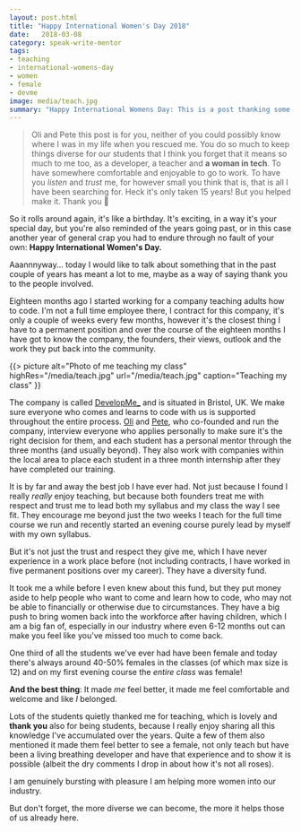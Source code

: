 ```yaml
---
layout: post.html
title: "Happy International Women's Day 2018"
date:   2018-03-08
category: speak-write-mentor
tags:
- teaching
- international-womens-day
- women
- female
- devme
image: media/teach.jpg
summary: "Happy International Womens Day: This is a post thanking some people for making me feel welcome as a woman"
---
```


> Oli and Pete this post is for you, neither of you could possibly know where I was in my life when you rescued me. You do so much to keep things diverse for our students that I think you forget that it means so much to me too, as a developer, a teacher and  **a woman in tech**. To have somewhere comfortable and enjoyable to go to work. To have you _listen_ and _trust_ me, for however small you think that is, that is all I have been searching for. Heck it's only taken 15 years! But you helped make it. Thank you 💚

So it rolls around again, it's like a birthday. It's exciting, in a way it's your special day, but you're also reminded of the years going past, or in this case another year of general crap you had to endure through no fault of your own: **Happy International Women's Day.**

Aaannnyway... today I would like to talk about something that in the past couple of years has meant a lot to me, maybe as a way of saying thank you to the people involved.

Eighteen months ago I started working for a company teaching adults how to code. I'm not a full time employee there, I contract for this company, it's only a couple of weeks every few months, however it's the closest thing I have to a permanent position and over the course of the eighteen months I have got to know the company, the founders, their views, outlook and the work they put back into the community.

{{> picture alt="Photo of me teaching my class" highRes="/media/teach.jpg" url="/media/teach.jpg" caption="Teaching my class" }}

The company is called [DevelopMe_](https://developme.training/) and is situated in Bristol, UK. We make sure everyone who comes and learns to code with us is supported throughout the entire process. [Oli](https://twitter.com/oliward) and [Pete](https://twitter.com/PeteNew46), who co-founded and run the company, interview everyone who applies personally to make sure it's the right decision for them, and each student has a personal mentor through the three months (and usually beyond). They also work with companies within the local area to place each student in a three month internship after they have completed our training.

It is by far and away the best job I have ever had. Not just because I found I really _really_ enjoy teaching, but because both founders treat me with respect and trust me to lead both my syllabus and my class the way I see fit. They encourage me beyond just the two weeks I teach for the full time course we run and recently started an evening course purely lead by myself with my own syllabus.

But it's not just the trust and respect they give me, which I have never experience in a work place before (not including contracts, I have worked in five permanent positions over my career). They have a diversity fund.

It took me a while before I even knew about this fund, but they put money aside to help people who want to come and learn how to code, who may not be able to financially or otherwise due to circumstances. They have a big push to bring women back into the workforce after having children, which I am a big fan of, especially in our industry where even 6-12 months out can make you feel like you've missed too much to come back.

One third of all the students we've ever had have been female and today there's always around 40-50% females in the classes (of which max size is 12) and on my first evening course the _entire class_ was female!

**And the best thing**: It made _me_ feel better, it made me feel comfortable and welcome and like _I_ belonged.

Lots of the students quietly thanked me for teaching, which is lovely and **thank you** also for being students, because I really enjoy sharing all this knowledge I've accumulated over the years. Quite a few of them also mentioned it made them feel better to see a female, not only teach but have been a living breathing developer and have that experience and to show it is possible (albeit the dry comments I drop in about how it's not all roses).

I am genuinely bursting with pleasure I am helping more women into our industry.

But don't forget, the more diverse we can become, the more it helps those of us already here.
